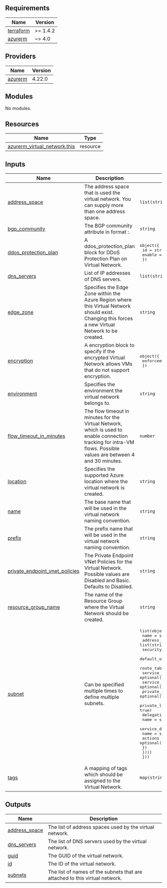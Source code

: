 <!-- BEGIN_TF_DOCS -->
## Requirements

| Name | Version |
|------|---------|
| <a name="requirement_terraform"></a> [terraform](#requirement\_terraform) | >= 1.4.2 |
| <a name="requirement_azurerm"></a> [azurerm](#requirement\_azurerm) | ~> 4.0 |

## Providers

| Name | Version |
|------|---------|
| <a name="provider_azurerm"></a> [azurerm](#provider\_azurerm) | 4.22.0 |

## Modules

No modules.

## Resources

| Name | Type |
|------|------|
| [azurerm_virtual_network.this](https://registry.terraform.io/providers/hashicorp/azurerm/latest/docs/resources/virtual_network) | resource |

## Inputs

| Name | Description | Type | Default | Required |
|------|-------------|------|---------|:--------:|
| <a name="input_address_space"></a> [address\_space](#input\_address\_space) | The address space that is used the virtual network. You can supply more than one address space. | `list(string)` | n/a | yes |
| <a name="input_bgp_community"></a> [bgp\_community](#input\_bgp\_community) | The BGP community attribute in format <as-number>:<community-value>. | `string` | `null` | no |
| <a name="input_ddos_protection_plan"></a> [ddos\_protection\_plan](#input\_ddos\_protection\_plan) | A ddos\_protection\_plan block for DDoS Protection Plan on Virtual Network. | <pre>object({<br/>    id     = string<br/>    enable = bool<br/>  })</pre> | `null` | no |
| <a name="input_dns_servers"></a> [dns\_servers](#input\_dns\_servers) | List of IP addresses of DNS servers. | `list(string)` | `null` | no |
| <a name="input_edge_zone"></a> [edge\_zone](#input\_edge\_zone) | Specifies the Edge Zone within the Azure Region where this Virtual Network should exist. Changing this forces a new Virtual Network to be created. | `string` | `null` | no |
| <a name="input_encryption"></a> [encryption](#input\_encryption) | A encryption block to specify if the encrypted Virtual Network allows VMs that do not support encryption. | <pre>object({<br/>    enforcement = string<br/>  })</pre> | `null` | no |
| <a name="input_environment"></a> [environment](#input\_environment) | Specifies the environment the virtual network belongs to. | `string` | `"dev"` | no |
| <a name="input_flow_timeout_in_minutes"></a> [flow\_timeout\_in\_minutes](#input\_flow\_timeout\_in\_minutes) | The flow timeout in minutes for the Virtual Network, which is used to enable connection tracking for intra-VM flows. Possible values are between 4 and 30 minutes. | `number` | `null` | no |
| <a name="input_location"></a> [location](#input\_location) | Specifies the supported Azure location where the virtual network is created. | `string` | `"westeurope"` | no |
| <a name="input_name"></a> [name](#input\_name) | The base name that will be used in the virtual network naming convention. | `string` | n/a | yes |
| <a name="input_prefix"></a> [prefix](#input\_prefix) | The prefix name that will be used in the virtual network naming convention. | `string` | n/a | yes |
| <a name="input_private_endpoint_vnet_policies"></a> [private\_endpoint\_vnet\_policies](#input\_private\_endpoint\_vnet\_policies) | The Private Endpoint VNet Policies for the Virtual Network. Possible values are Disabled and Basic. Defaults to Disabled. | `string` | `"Disabled"` | no |
| <a name="input_resource_group_name"></a> [resource\_group\_name](#input\_resource\_group\_name) | The name of the Resource Group where the Virtual Network should be created. | `string` | n/a | yes |
| <a name="input_subnet"></a> [subnet](#input\_subnet) | Can be specified multiple times to define multiple subnets. | <pre>list(object({<br/>    name                                          = string<br/>    address_prefixes                              = list(string)<br/>    security_group                                = optional(string)<br/>    default_outbound_access_enabled               = optional(bool, true)<br/>    route_table_id                                = optional(string)<br/>    service_endpoints                             = optional(list(string))<br/>    service_endpoint_policy_ids                   = optional(list(string))<br/>    private_endpoint_network_policies             = optional(string, "Disabled")<br/>    private_link_service_network_policies_enabled = optional(bool, true)<br/>    delegation = optional(list(object({<br/>      name = string<br/>      service_delegation = object({<br/>        name    = string<br/>        actions = optional(list(string))<br/>      })<br/>    })))<br/>  }))</pre> | `[]` | no |
| <a name="input_tags"></a> [tags](#input\_tags) | A mapping of tags which should be assigned to the Virtual Network. | `map(string)` | `{}` | no |

## Outputs

| Name | Description |
|------|-------------|
| <a name="output_address_space"></a> [address\_space](#output\_address\_space) | The list of address spaces used by the virtual network. |
| <a name="output_dns_servers"></a> [dns\_servers](#output\_dns\_servers) | The list of DNS servers used by the virtual network. |
| <a name="output_guid"></a> [guid](#output\_guid) | The GUID of the virtual network. |
| <a name="output_id"></a> [id](#output\_id) | The ID of the virtual network. |
| <a name="output_subnets"></a> [subnets](#output\_subnets) | The list of names of the subnets that are attached to this virtual network. |
<!-- END_TF_DOCS -->
